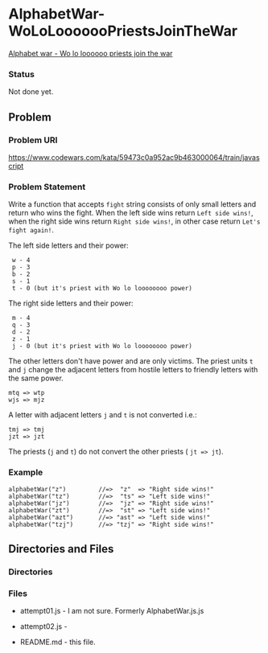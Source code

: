 # AlphabetWar-WoLoLooooooPriestsJoinTheWar

[Alphabet war - Wo lo loooooo priests join the war](https://www.codewars.com/kata/alphabet-war-wo-lo-loooooo-priests-join-the-war/javascript)

### Status

Not done yet.

## Problem

### Problem URl

https://www.codewars.com/kata/59473c0a952ac9b463000064/train/javascript

### Problem Statement

Write a function that accepts `fight` string consists of only small letters and return who wins the fight. When the left side wins return `Left side wins!`, when the right side wins return `Right side wins!`, in other case return `Let's fight again!`.

The left side letters and their power:

```
 w - 4
 p - 3
 b - 2
 s - 1
 t - 0 (but it's priest with Wo lo loooooooo power)
```

The right side letters and their power:

```
 m - 4
 q - 3
 d - 2
 z - 1
 j - 0 (but it's priest with Wo lo loooooooo power)
```

The other letters don't have power and are only victims.
The priest units `t` and `j` change the adjacent letters from hostile letters to friendly letters with the same power.

```
mtq => wtp
wjs => mjz
```

A letter with adjacent letters `j` and `t` is not converted i.e.:

```
tmj => tmj
jzt => jzt
```

The priests (`j` and `t`) do not convert the other priests ( `jt => jt`).

### Example

```
alphabetWar("z")         //=>  "z"  => "Right side wins!"
alphabetWar("tz")        //=>  "ts" => "Left side wins!"
alphabetWar("jz")        //=>  "jz" => "Right side wins!"
alphabetWar("zt")        //=>  "st" => "Left side wins!"
alphabetWar("azt")       //=> "ast" => "Left side wins!"
alphabetWar("tzj")       //=> "tzj" => "Right side wins!"
```

## Directories and Files

### Directories

### Files

- attempt01.js - I am not sure. Formerly AlphabetWar.js.js

- attempt02.js -

- README.md - this file.
